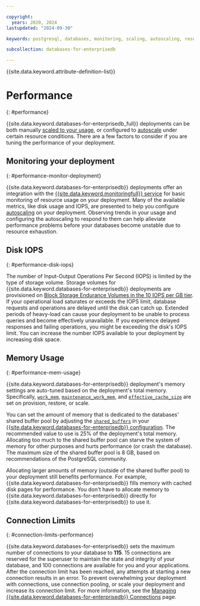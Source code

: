 ```yaml
---

copyright:
  years: 2020, 2024
lastupdated: "2024-09-30"

keywords: postgresql, databases, monitoring, scaling, autoscaling, resources, connection limits, edb, enterprisedb

subcollection: databases-for-enterprisedb

---
```


{{site.data.keyword.attribute-definition-list}}

# Performance
{: #performance}

{{site.data.keyword.databases-for-enterprisedb_full}} deployments can be both manually [scaled to your usage](/docs/databases-for-enterprisedb?topic=databases-for-enterprisedb-resources-scaling), or configured to [autoscale](/docs/databases-for-enterprisedb?topic=databases-for-enterprisedb-autoscaling) under certain resource conditions. There are a few factors to consider if you are tuning the performance of your deployment.

## Monitoring your deployment
{: #performance-monitor-deployment}

{{site.data.keyword.databases-for-enterprisedb}} deployments offer an integration with the [{{site.data.keyword.monitoringfull}} service](/docs/cloud-databases?topic=cloud-databases-monitoring) for basic monitoring of resource usage on your deployment. Many of the available metrics, like disk usage and IOPS, are presented to help you configure [autoscaling](/docs/databases-for-enterprisedb?topic=databases-for-enterprisedb-autoscaling) on your deployment. Observing trends in your usage and configuring the autoscaling to respond to them can help alleviate performance problems before your databases become unstable due to resource exhaustion.

## Disk IOPS
{: #performance-disk-iops}

The number of Input-Output Operations Per Second (IOPS) is limited by the type of storage volume. Storage volumes for {{site.data.keyword.databases-for-enterprisedb}} deployments are provisioned on [Block Storage Endurance Volumes in the 10 IOPS per GB tier](/docs/BlockStorage?topic=BlockStorage-orderingBlockStorage). If your operational load saturates or exceeds the IOPS limit, database requests and operations are delayed until the disk can catch up. Extended periods of heavy-load can cause your deployment to be unable to process queries and become effectively unavailable. If you experience delayed responses and failing operations, you might be exceeding the disk's IOPS limit. You can increase the number IOPS available to your deployment by increasing disk space.

## Memory Usage
{: #performance-mem-usage}

{{site.data.keyword.databases-for-enterprisedb}} deployment's memory settings are auto-tuned based on the deployment's total memory. Specifically, [`work_mem`](https://www.postgresql.org/docs/current/runtime-config-resource.html#GUC-WORK-MEM), [`maintenance_work_mem`](https://www.postgresql.org/docs/current/runtime-config-resource.html#GUC-MAINTENANCE-WORK-MEM), and [`effective_cache_size`](https://www.postgresql.org/docs/current/runtime-config-query.html#GUC-EFFECTIVE-CACHE-SIZE) are set on provision, restore, or scale.

You can set the amount of memory that is dedicated to the databases' shared buffer pool by adjusting the [`shared_buffers`](https://www.postgresql.org/docs/current/runtime-config-resource.html#GUC-SHARED-BUFFERS) in your [{{site.data.keyword.databases-for-enterprisedb}} configuration](/docs/databases-for-enterprisedb?topic=databases-for-enterprisedb-changing-configuration). The recommended value to use is 25% of the deployment's total memory. Allocating too much to the shared buffer pool can starve the system of memory for other purposes and hurts performance (or crash the database). The maximum size of the shared buffer pool is 8 GB, based on recommendations of the PostgreSQL community.

Allocating larger amounts of memory (outside of the shared buffer pool) to your deployment still benefits performance. For example, {{site.data.keyword.databases-for-enterprisedb}} fills memory with cached disk pages for performance. You don't have to allocate memory to {{site.data.keyword.databases-for-enterprisedb}} directly for {{site.data.keyword.databases-for-enterprisedb}} to use it.

## Connection Limits
{: #connection-limits-performance}

{{site.data.keyword.databases-for-enterprisedb}} sets the maximum number of connections to your database to **115**. 15 connections are reserved for the superuser to maintain the state and integrity of your database, and 100 connections are available for you and your applications. After the connection limit has been reached, any attempts at starting a new connection results in an error. To prevent overwhelming your deployment with connections, use connection pooling, or scale your deployment and increase its connection limit. For more information, see the [Managing {{site.data.keyword.databases-for-enterprisedb}} Connections](/docs/databases-for-enterprisedb?topic=databases-for-enterprisedb-managing-connections) page.
